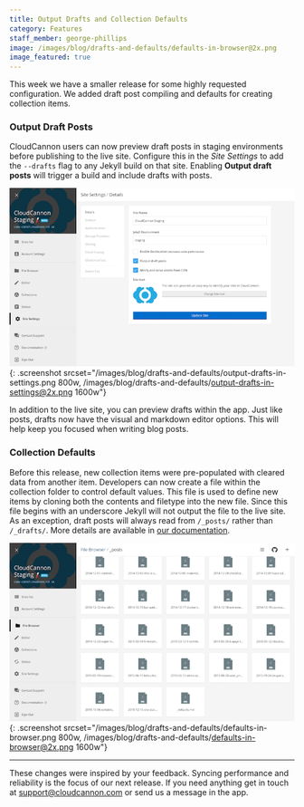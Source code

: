```yaml
---
title: Output Drafts and Collection Defaults
category: Features
staff_member: george-phillips
image: /images/blog/drafts-and-defaults/defaults-in-browser@2x.png
image_featured: true
---
```


This week we have a smaller release for some highly requested configuration. We added draft post compiling and defaults for creating collection items.

### Output Draft Posts

CloudCannon users can now preview draft posts in staging environments before publishing to the live site. Configure this in the *Site Settings* to add the `--drafts` flag to any Jekyll build on that site. Enabling **Output draft posts** will trigger a build and include drafts with posts.

![Output draft posts option in Site Settings](/images/blog/drafts-and-defaults/output-drafts-in-settings.png){: .screenshot srcset="/images/blog/drafts-and-defaults/output-drafts-in-settings.png 800w, /images/blog/drafts-and-defaults/output-drafts-in-settings@2x.png 1600w"}

In addition to the live site, you can preview drafts within the app. Just like posts, drafts now have the visual and markdown editor options. This will help keep you focused when writing blog posts.

### Collection Defaults

Before this release, new collection items were pre-populated with cleared data from another item. Developers can now create a file within the collection folder to control default values. This file is used to define new items by cloning both the contents and filetype into the new file. Since this file begins with an underscore Jekyll will not output the file to the live site. As an exception, draft posts will always read from `/_posts/` rather than `/_drafts/`. More details are available in [our documentation](https://docs.cloudcannon.com/editing/collection-defaults/).

![Defaults in the File Browser](/images/blog/drafts-and-defaults/defaults-in-browser.png){: .screenshot srcset="/images/blog/drafts-and-defaults/defaults-in-browser.png 800w, /images/blog/drafts-and-defaults/defaults-in-browser@2x.png 1600w"}

---

These changes were inspired by your feedback. Syncing performance and reliability is the focus of our next release. If you need anything get in touch at [support@cloudcannon.com](mailto:support@cloudcannon.com) or send us a message in the app.
